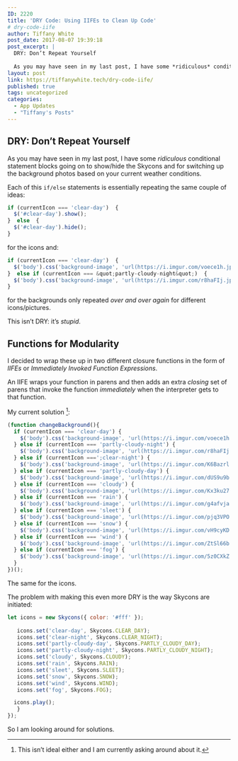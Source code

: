 ```yaml
---
ID: 2220
title: 'DRY Code: Using IIFEs to Clean Up Code'
# dry-code-iife
author: Tiffany White
post_date: 2017-08-07 19:39:18
post_excerpt: |
  DRY: Don’t Repeat Yourself
  
  As you may have seen in my last post, I have some *ridiculous* conditional statement blocks going on to show/hide the Skycons and for switching up the background photos based on your current weather conditions.
layout: post
link: https://tiffanywhite.tech/dry-code-iife/
published: true
tags: uncategorized
categories:
  - App Updates
  - "Tiffany's Posts"
---
```



## DRY: Don’t Repeat Yourself

As you may have seen in my last post, I have some *ridiculous* conditional statement blocks going on to show/hide the Skycons and for switching up the background photos based on your current weather conditions.

Each of this `if/else` statements is essentially repeating the same couple of ideas:

```javascript
if (currentIcon === 'clear-day')  {
  $('#clear-day').show();
}  else  {
  $('#clear-day').hide();
}
```
for the icons and:

```javascript
if (currentIcon === 'clear-day')  {
  $('body').css('background-image', 'url(https://i.imgur.com/voece1h.jpg)');
}  else if (currentIcon === &quot;partly-cloudy-night&quot;)  { 
  $('body').css('background-image', 'url(https://i.imgur.com/r8haFIj.jpg)');
}
```
for the backgrounds only repeated *over and over again* for different icons/pictures.

This isn’t DRY: it’s *stupid*.

## Functions for Modularity

I decided to wrap these up in two different closure functions in the form of *IIFEs* or *Immediately Invoked Function Expressions*.

An IIFE wraps your function in parens and then adds an extra *closing* set of parens that invoke the function *immediately* when the interpreter gets to that function.

My current solution [^1]:

```javascript
(function changeBackground(){
  if (currentIcon === 'clear-day') {
    $('body').css('background-image', 'url(https://i.imgur.com/voece1h.jpg)');
  } else if (currentIcon === 'partly-cloudy-night') {
    $('body').css('background-image', 'url(https://i.imgur.com/r8haFIj.jpg)');
  } else if (currentIcon ===';clear-night') {
    $('body').css('background-image', 'url(https://i.imgur.com/K6Bazrl.j'
  } else if (currentIcon === 'partly-cloudy-day') {
    $('body').css('background-image', 'url(https://i.imgur.com/dUS9u9b.jpg)');
  } else if (currentIcon === 'cloudy') {
    $('body').css('background-image', 'url(https://i.imgur.com/Kx3ku27.jpg)');
  } else if (currentIcon === 'rain') {
    $('body').css('background-image', 'url(https://i.imgur.com/g4afvja.jpg)');
  } else if (currentIcon === 'sleet') {
    $('body').css('background-image', 'url(https://i.imgur.com/pjq3VPO.jpg)');
  } else if (currentIcon === 'snow') {
    $('body').css('background-image', 'url(https://i.imgur.com/vH9cyKD.jpg)');
  } else if (currentIcon === 'wind') {
    $('body').css('background-image', 'url(https://i.imgur.com/ZtSl66b.jpg)');
  } else if (currentIcon === 'fog') {
    $('body').css('background-image', 'url(https://i.imgur.com/5z0CXkZ.jpg)');
  }
})();
```
The same for the icons.

The problem with making this even more DRY is the way Skycons are initiated:

```javascript
let icons = new Skycons({ color: '#fff' });
  
   icons.set('clear-day', Skycons.CLEAR_DAY);
   icons.set('clear-night', Skycons.CLEAR_NIGHT);
   icons.set('partly-cloudy-day', Skycons.PARTLY_CLOUDY_DAY);
   icons.set('partly-cloudy-night', Skycons.PARTLY_CLOUDY_NIGHT);
   icons.set('cloudy', Skycons.CLOUDY);
   icons.set('rain', Skycons.RAIN);
   icons.set('sleet', Skycons.SLEET);
   icons.set('snow', Skycons.SNOW);
   icons.set('wind', Skycons.WIND);
   icons.set('fog', Skycons.FOG);

  icons.play();
   }
});
```
So I am looking around for solutions.






[^1]: This isn’t ideal either and I am currently asking around about it.
